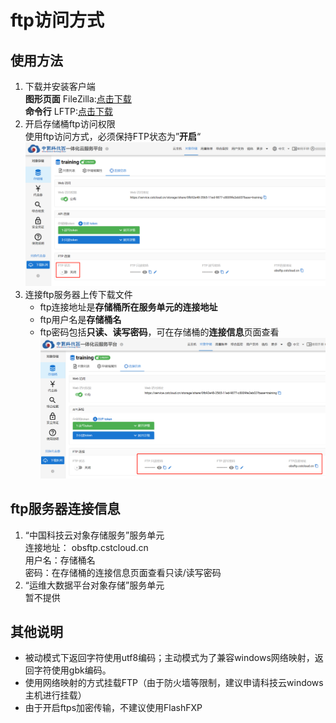 # ftp访问方式


## 使用方法
1. 下载并安装客户端   
   **图形页面** FileZilla:[点击下载](https://www.filezilla.cn/download)  
   **命令行** LFTP:[点击下载](https://lftp.yar.ru/get.html)
2. 开启存储桶ftp访问权限  
   使用ftp访问方式，必须保持FTP状态为”**开启**“   
   ![ftp开启](./img/ftp.png)
4. 连接ftp服务器上传下载文件  
   - ftp连接地址是**存储桶所在服务单元的连接地址**  
   - ftp用户名是**存储桶名**  
   - ftp密码包括**只读、读写密码**，可在存储桶的**连接信息**页面查看  
   ![ftp连接信息](./img/ftp-lianjie.png)

## ftp服务器连接信息

1. “中国科技云对象存储服务”服务单元  
   连接地址： obsftp.cstcloud.cn  
   用户名：存储桶名  
   密码：在存储桶的连接信息页面查看只读/读写密码  
2. “运维大数据平台对象存储”服务单元  
   暂不提供

## 其他说明
- 被动模式下返回字符使用utf8编码；主动模式为了兼容windows网络映射，返回字符使用gbk编码。  
- 使用网络映射的方式挂载FTP（由于防火墙等限制，建议申请科技云windows主机进行挂载）
- 由于开启ftps加密传输，不建议使用FlashFXP




